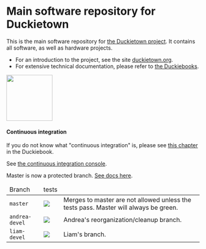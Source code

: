 # Main software repository for Duckietown

This is the main software repository for [the Duckietown project][main]. It contains all software, as well as hardware projects.

- For an introduction to the project, see the site [duckietown.org][main].
- For extensive technical documentation, please refer to [the Duckiebooks][duckiebook].

[main]: http://duckietown.org/
[duckiebook]: http://book.duckietown.org/

<img src="http://duckietown.org/media/duckie2.png" width="120" height="120"/>

#### Continuous integration

If you do not know what "continuous integration" is, please see
 <a href="http://purl.org/dth/continuous-integration">this chapter</a> in the Duckiebook.

See [the continuous integration console](https://circleci.com/gh/duckietown/Software/).

Master is now a protected branch. [See docs here](https://github.com/blog/2051-protected-branches-and-required-status-checks).


<table>
<thead>
    <tr><td>Branch</td><td>tests</td><td></td></tr>
</thead>
<tbody>
    <tr>
        <td> <code>master</code> </td>
        <td>
            <a href="https://circleci.com/gh/duckietown/Software/tree/master">
                <img src='https://circleci.com/gh/duckietown/Software/tree/master.svg?style=shield'/></a>
        </td>
        <td>Merges to master are not allowed unless the tests pass. Master will always be green. </td>
    </tr>
    <tr>
        <td> <code>andrea-devel</code> </td>
        <td>
        <a href="https://circleci.com/gh/duckietown/Software/tree/andrea-devel">
        <img src='https://circleci.com/gh/duckietown/Software/tree/andrea-devel.svg?style=shield'/>
        </a>
        </td>
        <td> Andrea's reorganization/cleanup branch. </td>
    </tr>
    <tr>
        <td> <code>liam-devel</code> </td>
        <td>
        <a href="https://circleci.com/gh/duckietown/Software/tree/liam-devel">
        <img src='https://circleci.com/gh/duckietown/Software/tree/liam-devel.svg?style=shield'/>
        </a>
        </td>
        <td> Liam's branch. </td>
    </tr>
</tbody>
</table>
